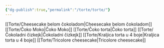 ```yaml
---
{"dg-publish":true,"permalink":"/torte/torte/"}
---
```


[[Torte/Cheesecake belom čokoladom|Cheesecake belom čokoladom]]
[[Torte/Čoko Moko|Čoko Moko]]
[[Torte/Čoko torta|Čoko torta]]
[[Torte/Čokoladni čizkejk|Čokoladni čizkejk]]
[[Torte/Kraljica torta u 4 boje|Kraljica torta u 4 boje]]
[[Torte/Tricolore cheesecake|Tricolore cheesecake]]